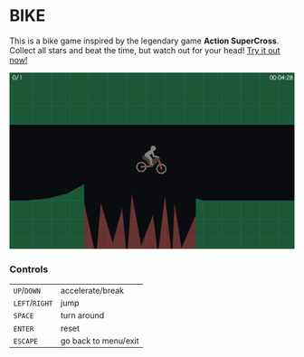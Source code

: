 # BIKE

This is a bike game inspired by the legendary game **Action SuperCross**.
Collect all stars and beat the time, but watch out for your head!
[Try it out now!](https://2bt.github.io/bike/)

![image](screenshot.png)

### Controls
<table>
	<tr>
        <td><code>UP</code>/<code>DOWN</code></td>
        <td>accelerate/break</td></tr>
	<tr>
        <td><code>LEFT</code>/<code>RIGHT</code></td>
		<td>jump</td>
	</tr>
	<tr>
        <td><code>SPACE</code></td>
		<td>turn around</td>
	</tr>
	<tr>
        <td><code>ENTER</code></td>
		<td>reset</td>
	</tr>
	<tr>
        <td><code>ESCAPE</code></td>
		<td>go back to menu/exit</td>
	</tr>
</table>
